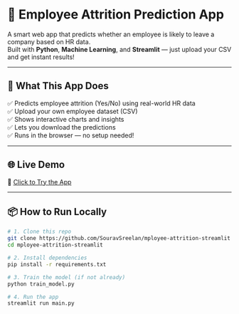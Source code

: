 # 🧠 Employee Attrition Prediction App

A smart web app that predicts whether an employee is likely to leave a company based on HR data.  
Built with **Python**, **Machine Learning**, and **Streamlit** — just upload your CSV and get instant results!

---

## 🚀 What This App Does

✅ Predicts employee attrition (Yes/No) using real-world HR data  
✅ Upload your own employee dataset (CSV)  
✅ Shows interactive charts and insights  
✅ Lets you download the predictions  
✅ Runs in the browser — no setup needed!

---

## 🌐 Live Demo

🔗 [Click to Try the App]([https://SouravSreelan-employee-attrition.streamlit.app](https://employee-attrition-app-t8tcpjf4xvsrrwd5zuxekn.streamlit.app/))

---

## 📦 How to Run Locally

```bash
# 1. Clone this repo
git clone https://github.com/SouravSreelan/mployee-attrition-streamlit
cd mployee-attrition-streamlit

# 2. Install dependencies
pip install -r requirements.txt

# 3. Train the model (if not already)
python train_model.py

# 4. Run the app
streamlit run main.py
